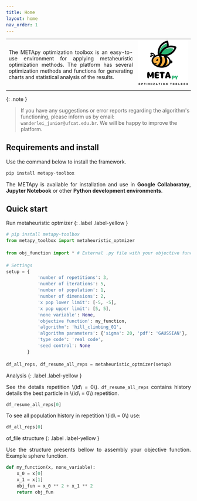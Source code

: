 ```yaml
---
title: Home
layout: home
nav_order: 1
---
```


<!--Don't delete ths script-->
<script src = "https://polyfill.io/v3/polyfill.min.js?features=es6"></script>
<script id = "MathJax-script" async src="https://cdn.jsdelivr.net/npm/mathjax@3/es5/tex-mml-chtml.js"></script>
<!--Don't delete ths script-->

<table>
  <tr>
    <td style="width:70%;">
      <p align="justify">
        The METApy optimization toolbox is an easy-to-use environment for applying metaheuristic optimization methods. The platform has several optimization methods and functions for generating charts and statistical analysis of the results.
      </p>
    </td>
    <td style="width:30%;"><img src="assets/images/logo.png"/></td>  
  </tr>
</table>  

{: .note }
> If you have any suggestions or error reports regarding the algorithm's functioning, please inform us by email: `wanderlei_junior@ufcat.edu.br`. We will be happy to improve the platform.

<h2>Requirements and install</h2>

<p align = "justify">
  Use the command below to install the framework.
</p>

```python
pip install metapy-toolbox
```

<p align="justify">The METApy is available for installation and use in <b>Google Collaboratoy</b>, <b>Jupyter Notebook</b> or other <b>Python development environments</b>.</p>

<h2>Quick start</h2>

Run metaheuristic optmizer
{: .label .label-yellow }

```python
# pip install metapy-toolbox
from metapy_toolbox import metaheuristic_optmizer

from obj_function import * # External .py file with your objective function

# Settings
setup = {   
            'number of repetitions': 3,
            'number of iterations': 5,
            'number of population': 1,
            'number of dimensions': 2,
            'x pop lower limit': [-5, -5],
            'x pop upper limit': [5, 5],
            'none variable': None,
            'objective function': my_function,
            'algorithm': 'hill_climbing_01',
            'algorithm parameters': {'sigma': 20, 'pdf': 'GAUSSIAN'},
            'type code': 'real code',
            'seed control': None
        }

df_all_reps, df_resume_all_reps = metaheuristic_optmizer(setup)
```
Analysis
{: .label .label-yellow }

<p align="justify">See the details repetition \(id\ = 0\). <code>df_resume_all_reps</code> contains history details the best particle in \(id\ = 0\) repetition.</p>

```python
df_resume_all_reps[0]
```

<p align="justify">To see all population history in repetition \(id\ = 0\) use:</p>

```python
df_all_reps[0]
```

of_file structure
{: .label .label-yellow }

<p align="justify">Use the structure presents bellow to assembly your objective function. Example sphere function.</p>

```python
def my_function(x, none_variable):
    x_0 = x[0]
    x_1 = x[1]
    obj_fun = x_0 ** 2 + x_1 ** 2
    return obj_fun
```
